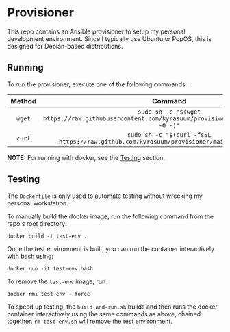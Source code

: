# Provisioner
This repo contains an Ansible provisioner to setup my personal development environment.
Since I typically use Ubuntu or PopOS, this is designed for Debian-based distributions.

## Running
To run the provisioner, execute one of the following commands:

| Method | Command |
|:-:|:-:|
| `wget` | `sudo sh -c "$(wget https://raw.githubusercontent.com/kyrasuum/provisioner/main/provision.sh -O -)"` |
| `curl` | `sudo sh -c "$(curl -fsSL https://raw.github.com/kyrasuum/provisioner/main/provision.sh)"` |

**NOTE:** For running with docker, see the [Testing](#testing) section.

## Testing
The `Dockerfile` is only used to automate testing without wrecking my personal workstation.

To manually build the docker image, run the following command from the repo's root directory:
```
docker build -t test-env .
```
Once the test environment is built, you can run the container interactively with bash using:
```
docker run -it test-env bash
```
To remove the `test-env` image, run:
```
docker rmi test-env --force
```

To speed up testing, the `build-and-run.sh` builds and then runs the docker container interactively
using the same commands as above, chained together. `rm-test-env.sh` will remove the test environment.
